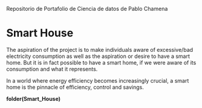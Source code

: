 Repositorio de Portafolio de Ciencia de datos de Pablo Chamena

# Smart House

The aspiration of the project is to make individuals aware of excessive/bad electricity consumption as well as the aspiration or desire to have a smart home. But it is in fact possible to have a smart home, if we were aware of its consumption and what it represents.

In a world where energy efficiency becomes increasingly crucial, a smart home is the pinnacle of efficiency, control and savings.

**folder(Smart_House)**

